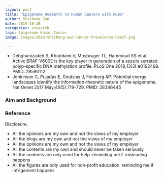 ```yaml
---
layout: post
title: "Epigenome Research to Human Cancers with WGBS"
author: Shicheng Guo
date: 2019-10-28
categories: research
tags: Epigenome Human Cancer
image: images/2019-Shicheng-Guo-Cancer-Prevelence-death.png

---
```


* Dehghanizadeh S, Khoddami V, Mosbruger TL, Hammoud SS et al. Active BRAF-V600E is the key player in generation of a sessile serrated polyp-specific DNA methylation profile. PLoS One 2018;13(3):e0192499. PMID: 29590112
* Jenkinson G, Pujadas E, Goutsias J, Feinberg AP. Potential energy landscapes identify the information-theoretic nature of the epigenome. Nat Genet 2017 May;49(5):719-729. PMID: 28346445



###  Aim and Background


###  Reference


Disclosure.
* All the opinions are my own and not the views of my employer
* All the blogs are my own and not the views of my employer
* All the opinions are my own and not the views of my employer
* All the contents are my own and should never be taken seriously
* All the contents are only used for help. reminding me if misleading happens
* All the figures are only used for non-profit education. reminding me if infrigement happens
